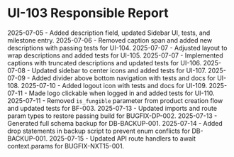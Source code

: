 # UI-103 Responsible Report

2025-07-05 - Added description field, updated Sidebar UI, tests, and milestone entry.
2025-07-06 - Removed caption span and added new descriptions with passing tests for UI-104.
2025-07-07 - Adjusted layout to wrap descriptions and added tests for UI-105.
2025-07-07 - Implemented captions with truncated descriptions and updated tests for UI-106.
2025-07-08 - Updated sidebar to center icons and added tests for UI-107.
2025-07-09 - Added divider above bottom navigation with tests and docs for UI-108.
2025-07-10 - Added logout icon with tests and docs for UI-109.
2025-07-11 - Made logo clickable when logged in and added tests for UI-110.
2025-07-11 - Removed `is_fungible` parameter from product creation flow and updated tests for BF-003.
2025-07-13 - Updated imports and route param types to restore passing build for BUGFIX-DP-002.
2025-07-13 - Generated full schema backup for DB-BACKUP-001.
2025-07-14 - Added drop statements in backup script to prevent enum conflicts for DB-BACKUP-001.
2025-07-15 - Updated API route handlers to await context.params for BUGFIX-NXT15-001.

